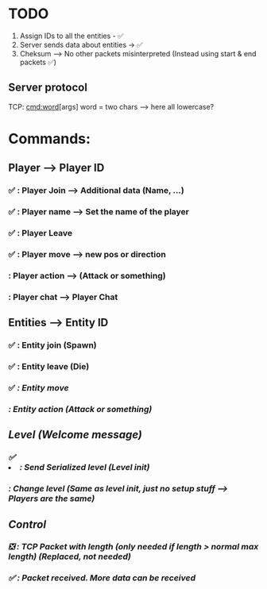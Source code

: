 # TODO

1. Assign IDs to all the entities - ✅
2. Server sends data about entities -> ✅
3. Cheksum --> No other packets misinterpreted (Instead using start & end packets ✅)

## Server protocol

TCP:
  <cmd:word>[args]
  word = two chars --> here all lowercase?

# Commands:
## Player --> Player ID
### ✅ <pj>: Player Join --> Additional data (Name, ...) 
### ✅ <pn>: Player name --> Set the name of the player 
### ✅ <pl>: Player Leave 
### ✅ <pm>: Player move --> new pos or direction 
### <pa>: Player action --> (Attack or something) 

### <pc>: Player chat --> Player Chat

## Entities --> Entity ID
### ✅ <ej>: Entity join (Spawn) 
### ✅ <el>: Entity leave (Die) 
### ✅ <em>: Entity move 
### <ea>: Entity action (Attack or something) 

## Level (Welcome message)
### ✅ <li>: Send Serialized level (Level init)
### <lc>: Change level (Same as level init, just no setup stuff --> Players are the same)

## Control
### ❎ <cc>: TCP Packet with length (only needed if length > normal max length) (Replaced, not needed)
### ✅ <co>: Packet received. More data can be received

